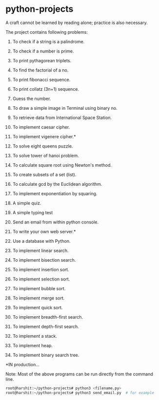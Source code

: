 # python-projects
A craft cannot be learned by reading alone; practice is also necessary.


The project contains following problems:

1. To check if a string is a palindrome.
2. To check if a number is prime.
3. To print pythagorean triplets.
4. To find the factorial of a no.
5. To print fibonacci sequence.
6. To print collatz (3n+1) sequence.
7. Guess the number.
8. To draw a simple image in Terminal using binary no.
9. To retrieve data from International Space Station.
10. To implement caesar cipher.
11. To implement vigenere cipher.*
12. To solve eight queens puzzle.
13. To solve tower of hanoi problem.
14. To calculate square root using Newton's method.
15. To create subsets of a set (list). 
16. To calculate gcd by the Euclidean algorithm.
17. To implement exponentiation by squaring.
18. A simple quiz.
19. A simple typing test
20. Send an email from within python console.
21. To write your own web server.*
22. Use a database with Python.


23. To implement linear search.
24. To implement bisection search.


25. To implement insertion sort.
26. To implement selection sort.
27. To implement bubble sort.
28. To implement merge sort.
29. To implement quick sort.

30. To implement breadth-first search.
31. To implement depth-first search.

32. To implement a stack.
33. To implement heap.
34. To implement binary search tree.

*IN production...

Note: Most of the above programs can be run directly from the command line.

```bash
root@harshit:~/python-projects# python3 <filename.py>
root@harshit:~/python-projects# python3 send_email.py  # for example
```
